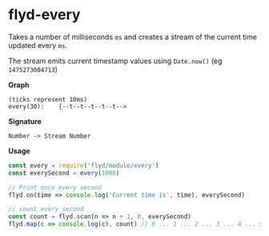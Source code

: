 # flyd-every
Takes a number of milliseconds `ms` and creates a stream of the current time updated every `ms`.

The stream emits current timestamp values using `Date.now()` (eg `1475273004713`)

__Graph__

```
(ticks represent 10ms)
every(30):    {--t--t--t--t--t-->
```

__Signature__

`Number -> Stream Number`

__Usage__

```javascript
const every = require('flyd/module/every')
const everySecond = every(1000)

// Print once every second
flyd.on(time => console.log('Current time is', time), everySecond)

// count every second
const count = flyd.scan(n => n + 1, 0, everySecond)
flyd.map(c => console.log(c), count) // 0 ... 1 ... 2 ... 3 ... 4 ... 5
```
